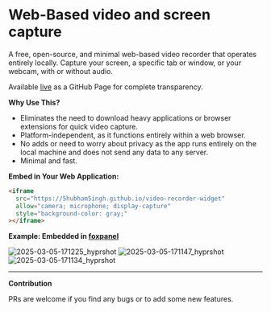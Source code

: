 # Web-Based video and screen capture

A free, open-source, and minimal web-based video recorder that operates entirely locally. Capture your screen, a specific tab or window, or your webcam, with or without audio.

Available [live](https://5hubham5ingh.github.io/video-recorder-widget) as a GitHub Page for complete transparency.

**Why Use This?**

* Eliminates the need to download heavy applications or browser extensions for quick video capture.
* Platform-independent, as it functions entirely within a web browser.
* No adds or need to worry about privacy as the app runs entirely on the local machine and does not send any data to any server.
* Minimal and fast.

**Embed in Your Web Application:**

```html
<iframe
  src="https://5hubham5ingh.github.io/video-recorder-widget"
  allow="camera; microphone; display-capture"
  style="background-color: gray;"
></iframe>
```

**Example: Embedded in [foxpanel](https://github.com/5hubham5ingh/foxpanel)**

![2025-03-05-171225_hyprshot](https://github.com/user-attachments/assets/d4640042-3e1e-463b-9d24-a65819a69f6e)
![2025-03-05-171147_hyprshot](https://github.com/user-attachments/assets/0096d843-61d0-44bb-9253-6dc0ef676de9)
![2025-03-05-171134_hyprshot](https://github.com/user-attachments/assets/79cebe98-fbf8-48ab-9566-828fadbb3248)

--- 

**Contribution**

PRs are welcome if you find any bugs or to add some new features.
